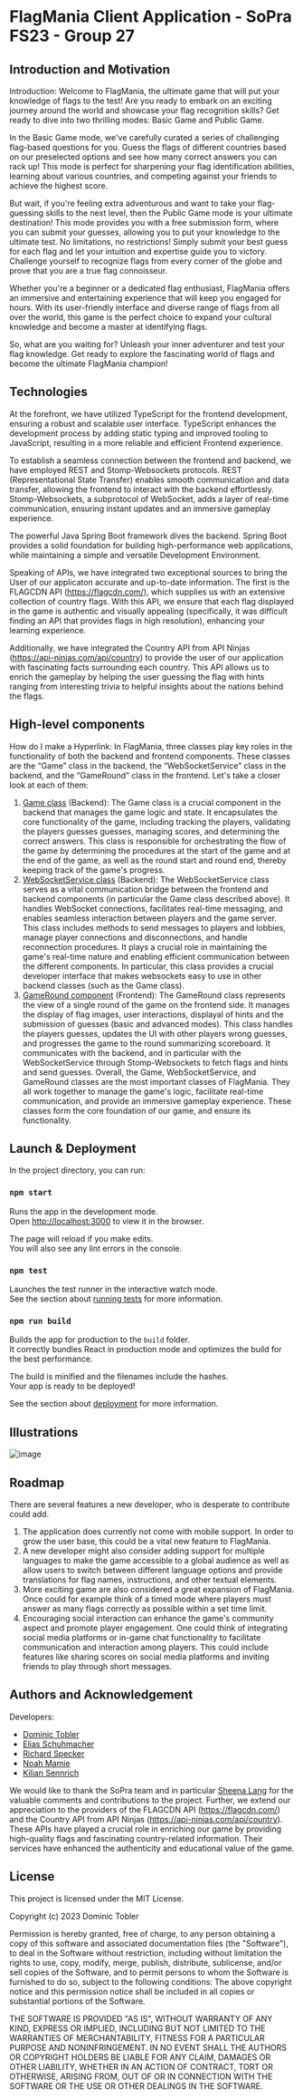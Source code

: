 # FlagMania Client Application - SoPra FS23 - Group 27

## Introduction and Motivation
Introduction:
Welcome to FlagMania, the ultimate game that will put your knowledge of flags to the test! Are you ready to embark on an exciting journey around the world and showcase your flag recognition skills? Get ready to dive into two thrilling modes: Basic Game and Public Game.

In the Basic Game mode, we've carefully curated a series of challenging flag-based questions for you. Guess the flags of different countries based on our preselected options and see how many correct answers you can rack up! This mode is perfect for sharpening your flag identification abilities, learning about various countries, and competing against your friends to achieve the highest score.

But wait, if you're feeling extra adventurous and want to take your flag-guessing skills to the next level, then the Public Game mode is your ultimate destination! This mode provides you with a free submission form, where you can submit your guesses, allowing you to put your knowledge to the ultimate test. No limitations, no restrictions! Simply submit your best guess for each flag and let your intuition and expertise guide you to victory. Challenge yourself to recognize flags from every corner of the globe and prove that you are a true flag connoisseur.

Whether you're a beginner or a dedicated flag enthusiast, FlagMania offers an immersive and entertaining experience that will keep you engaged for hours. With its user-friendly interface and diverse range of flags from all over the world, this game is the perfect choice to expand your cultural knowledge and become a master at identifying flags.

So, what are you waiting for? Unleash your inner adventurer and test your flag knowledge. Get ready to explore the fascinating world of flags and become the ultimate FlagMania champion!

## Technologies
At the forefront, we have utilized TypeScript for the frontend development, ensuring a robust and scalable user interface. TypeScript enhances the development process by adding static typing and improved tooling to JavaScript, resulting in a more reliable and efficient Frontend experience.

To establish a seamless connection between the frontend and backend, we have employed REST and Stomp-Websockets protocols. REST (Representational State Transfer) enables smooth communication and data transfer, allowing the frontend to interact with the backend effortlessly. Stomp-Websockets, a subprotocol of WebSocket, adds a layer of real-time communication, ensuring instant updates and an immersive gameplay experience.

The powerful Java Spring Boot framework dives the backend. Spring Boot provides a solid foundation for building high-performance web applications, while maintaining a simple and versatile Development Environment. 

Speaking of APIs, we have integrated two exceptional sources to bring the User of our applicaton accurate and up-to-date information. The first is the FLAGCDN API (https://flagcdn.com/), which supplies us with an extensive collection of country flags. With this API, we ensure that each flag displayed in the game is authentic and visually appealing (specifically, it was difficult finding an API that provides flags in high resolution), enhancing your learning experience.

Additionally, we have integrated the Country API from API Ninjas (https://api-ninjas.com/api/country) to provide the user of our application with fascinating facts surrounding each country. This API allows us to enrich the gameplay by helping the user guessing the flag with hints ranging from interesting trivia to helpful insights about the nations behind the flags.

## High-level components
How do I make a Hyperlink:
In FlagMania, three classes play key roles in the functionality of both the backend and frontend components. These classes are the “Game” class in the backend, the “WebSocketService” class in the backend, and the “GameRound” class in the frontend. Let's take a closer look at each of them:
1.	[Game class](https://github.com/sopra-fs23-group-27/sopra-fs23-group-27-server/blob/main/src/main/java/ch/uzh/ifi/hase/soprafs23/entity/Game.java) (Backend): The Game class is a crucial component in the backend that manages the game logic and state. It encapsulates the core functionality of the game, including tracking the players, validating the players guesses guesses, managing scores, and determining the correct answers. This class is responsible for orchestrating the flow of the game by determining the procedures at the start of the game and at the end of the game, as well as the round start and round end, thereby keeping track of the game's progress.
2.	[WebSocketService class](https://github.com/sopra-fs23-group-27/sopra-fs23-group-27-server/blob/main/src/main/java/ch/uzh/ifi/hase/soprafs23/service/WebSocketService.java) (Backend): The WebSocketService class serves as a vital communication bridge between the frontend and backend components (in particular the Game class described above). It handles WebSocket connections, facilitates real-time messaging, and enables seamless interaction between players and the game server. This class includes methods to send messages to players and lobbies, manage player connections and disconnections, and handle reconnection procedures. It plays a crucial role in maintaining the game's real-time nature and enabling efficient communication between the different components. In particular, this class provides a crucial developer interface that makes websockets easy to use in other backend classes (such as the Game class). 
3.	[GameRound component](https://github.com/sopra-fs23-group-27/sopra-fs23-group-27-client/blob/main/src/views/GameRound.tsx) (Frontend): The GameRound class represents the view of a single round of the game on the frontend side. It manages the display of flag images, user interactions, displayal of hints and the submission of guesses (basic and advanced modes). This class handles the players guesses, updates the UI with other players wrong guesses, and progresses the game to the round summarizing scoreboard. It communicates with the backend, and in particular with the WebSocketService through Stomp-Websockets to fetch flags and hints and send guesses.
Overall, the Game, WebSocketService, and GameRound classes are the most important classes of FlagMania. They all work together to manage the game's logic, facilitate real-time communication, and provide an immersive gameplay experience. These classes form the core foundation of our game, and ensure its functionality.

## Launch & Deployment

In the project directory, you can run:

### `npm start`

Runs the app in the development mode.\
Open [http://localhost:3000](http://localhost:3000) to view it in the browser.

The page will reload if you make edits.\
You will also see any lint errors in the console.

### `npm test`

Launches the test runner in the interactive watch mode.\
See the section about [running tests](https://facebook.github.io/create-react-app/docs/running-tests) for more information.

### `npm run build`

Builds the app for production to the `build` folder.\
It correctly bundles React in production mode and optimizes the build for the best performance.

The build is minified and the filenames include the hashes.\
Your app is ready to be deployed!

See the section about [deployment](https://facebook.github.io/create-react-app/docs/deployment) for more information.

## Illustrations
![image](https://user-images.githubusercontent.com/81575342/120933872-9b0b6b00-c6f5-11eb-9b0a-9b8b0b8b5b9a.png)

## Roadmap
There are several features a new developer, who is desperate to contribute could add.
1.	The application does currently not come with mobile support. In order to grow the user base, this could be a vital new feature to FlagMania.
2.	A new developer might also consider adding support for multiple languages to make the game accessible to a global audience as well as allow users to switch between different language options and provide translations for flag names, instructions, and other textual elements.
3.	More exciting game are also considered a great expansion of FlagMania. Once could for example think of a timed mode where players must answer as many flags correctly as possible within a set time limit.
4.	Encouraging social interaction can enhance the game's community aspect and promote player engagement. One could think of integrating social media platforms or in-game chat functionality to facilitate communication and interaction among players. This could include features like sharing scores on social media platforms and inviting friends to play through short messages. 

## Authors and Acknowledgement
Developers:
-	[Dominic Tobler](https://github.com/DMC-CMD)
-	[Elias Schuhmacher](https://github.com/e-schuh)
-	[Richard Specker](https://github.com/rspecker)
-	[Noah Mamie](https://github.com/nmamie)
-	[Kilian Sennrich](https://github.com/ksennr)

We would like to thank the SoPra team and in particular [Sheena Lang](https://github.com/SheenaGit) for the valuable comments and contributions to the project.
Further, we extend our appreciation to the providers of the FLAGCDN API (https://flagcdn.com/) and the Country API from API Ninjas (https://api-ninjas.com/api/country). These APIs have played a crucial role in enriching our game by providing high-quality flags and fascinating country-related information. Their services have enhanced the authenticity and educational value of the game.

## License
This project is licensed under the MIT License.

Copyright (c) 2023 Dominic Tobler

Permission is hereby granted, free of charge, to any person obtaining a copy of this software and associated documentation files (the "Software"), to deal in the Software without restriction, including without limitation the rights to use, copy, modify, merge, publish, distribute, sublicense, and/or sell copies of the Software, and to permit persons to whom the Software is furnished to do so, subject to the following conditions:
The above copyright notice and this permission notice shall be included in all copies or substantial portions of the Software.

THE SOFTWARE IS PROVIDED "AS IS", WITHOUT WARRANTY OF ANY KIND, EXPRESS OR IMPLIED, INCLUDING BUT NOT LIMITED TO THE WARRANTIES OF MERCHANTABILITY, FITNESS FOR A PARTICULAR PURPOSE AND NONINFRINGEMENT. IN NO EVENT SHALL THE AUTHORS OR COPYRIGHT HOLDERS BE LIABLE FOR ANY CLAIM, DAMAGES OR OTHER LIABILITY, WHETHER IN AN ACTION OF CONTRACT, TORT OR OTHERWISE, ARISING FROM, OUT OF OR IN CONNECTION WITH THE SOFTWARE OR THE USE OR OTHER DEALINGS IN THE SOFTWARE.